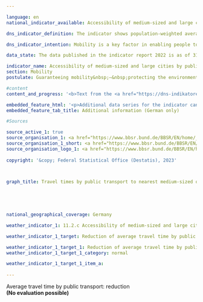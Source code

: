 ```yaml
---

language: en    
national_indicator_available: Accessibility of medium-sized and large cities by public transport    

dns_indicator_definition: The indicator shows population-weighted average travel times to the nearest medium-sized or large city by public transport.    

dns_indicator_intention: Mobility is a key factor in enabling people to participate in society. Accordingly, urban development and transport should be designed to provide good mobility services and suitable connections to medium-sized or major cities for the entire population. Therefore, the goal of the Federal Government is to shorten the average amount of time it takes people to travel to their nearest medium-sized or major city by public transport.    

data_state: The data published in the indicator report 2022 is as of 31 October 2022. The data shown on this platform is updated regularly, so that more current data may be available online than published in the <a href="https://dns-indikatoren.de/en/publications_reports/">indicator report 2022</a>.    

indicator_name: Accessibility of medium-sized and large cities by public transport    
section: Mobility    
postulate: Guaranteeing mobility&nbsp;–&nbsp;protecting the environment    

#content     
content_and_progress: '<b>Text from the <a href="https://dns-indikatoren.de/en/publications_reports/">Indicator Report 2022&nbsp;</a></b><br><br>The indicator is computed by the Federal Institute for Research on Building, Urban Affairs and Spatial Development. Public means of transport are defined as transport services that anyone can use on payment of the relevant fees. Flexible forms of operation, such as on-call buses that operate on demand without fixed stopping points and timetables, are not taken into account.<br><br>Comparing the indicator values for 2012&nbsp;and 2020&nbsp;shows that the population-weighted average travel time to the nearest medium-sized or major city fell from 23.5&nbsp;to 20.6&nbsp;minutes during that period. This equates to a reduction of 12.3&nbsp;%.<br><br>However, the number of medium-sized and major cities grew from 1,010&nbsp;in 2012&nbsp;to 1,112&nbsp;in 2020. Much of this growth can be traced to the designation of additional urban centres as medium-sized cities in Bavaria. It is beyond the purview of this report to assess whether that change of status reflects an actual improvement in the provision available in those cities. Nonetheless, the increase in medium-sized and major cities notably helped reduce the average travel time required to reach one. If the average travel time for each reporting year is calculated on the basis of only those intermediate and major cities which existed in 2012, it is found to have decreased from 23.5&nbsp;minutes in 2012&nbsp;to 21.3&nbsp;minutes in 2020. This equates to a reduction in travel time of only 9.4&nbsp;% in relation to 2012.<br><br>The data for these calculations were taken from the timetables of Deutsche Bahn, various networks and numerous other transport providers. With the help of the timetable data, the travel times to the nearest intermediate or major city during peak morning traffic times were determined for about 260,000&nbsp;stops. This period is defined differently across the reporting years. Whereas connections with arrival times between 6&nbsp;<abbr title="Before noon (ante meridiem)" tabindex="0">a.m.</abbr> and 9&nbsp;<abbr title="Before noon (ante meridiem)" tabindex="0">a.m.</abbr> were taken into account in 2012, the figures for 2016&nbsp;and 2018&nbsp;refer to connections with arrival times between 8&nbsp;<abbr title="Before noon (ante meridiem)" tabindex="0">a.m.</abbr> and 12&nbsp;noon. For 2020, the arrival time was expanded to a period from 6&nbsp;<abbr title="Before noon (ante meridiem)" tabindex="0">a.m.</abbr> to 12&nbsp;noon.<br><br>Not least because not all local transport schedules had been fully incorporated into the database used, the values for the different reporting years cannot be compared without caveats. Moreover, the indicator provides information about the scheduled travel time to the next centre and does not account for delays or cancellations in its calculations. Therefore, the frequency of transport services to the nearest intermediate or major city is ignored, as is travel time to and from the stopping point. Furthermore, this indicator is based on timetable data&nbsp;–&nbsp;which means that delays or even cancellations are not taken into account.<br><br>The classification of an urban centre as a medium-size or large city is determined according to the availability of goods, services and infrastructure that are not available in the surrounding regional towns. These include, among other things, specialist medical practices, hospitals, cultural facilities as well as secondary schools and institutions of higher education. In each intermediate or large city, especially in large cities, only one location in the city centre was designated as the destination. The destination stops were selected within a radius of one kilometre around that destination point, and the quickest connection from each departure stop to that point was sought. A population-weighted average value of the travel time for Germany was then determined with the help of small-scale population data from the Federal Statistical Office.'    

embedded_feature_html: '<p>Additional data series for the indicator can be found <a href="https://dnsTestEnvironment.github.io/dns-indicators/public/AddInfos/de/11_2_c.pdf" target="_blank" >here</a>.</p><br><small>Note: You can display the PDF document directly in your browser or download the PDF document and open it with a PDF reader of your choice. We will be happy to advise you.</small>'
embedded_feature_tab_title: Additional information (German only)    

#Sources    

source_active_1: true
source_organisation_1: <a href="https://www.bbsr.bund.de/BBSR/EN/home/_node.html" target="_blank" onclick="return confirm_alert('', 'En')">Federal Institute for Research on Building, Urban Affairs and Spatial Development</a>
source_organisation_1_short: <a href="https://www.bbsr.bund.de/BBSR/EN/home/_node.html" target="_blank" onclick="return confirm_alert('', 'En')">Federal Institute for Research on Building, Urban Affairs and Spatial Development</a>
source_organisation_logo_1: <a href="https://www.bbsr.bund.de/BBSR/EN/home/_node.html" target="_blank" onclick="return confirm_alert('', 'En')"><img src="www.dnsTestEnvironment.github.io/dns-indicators/public/OrgImgEn/bbsr.png" alt="Federal Institute for Research on Building, Urban Affairs and Spatial Development" title=" Click here to visit the homepage of the organizationFederal Institute for Research on Building, Urban Affairs and Spatial Development" style="height:60px; width:148px; border:transparent"/></a>
    
copyright: '&copy; Federal Statistical Office (Destatis), 2023'    

    

graph_title: Travel times by public transport to nearest medium-sized or major city    

    

        

national_geographical_coverage: Germany    

weather_indicator_1: 11.2.c Accessibility of medium-sized and large cities by public transport

weather_indicator_1_target: Reduction of average travel time by public transport

weather_indicator_1_target_1: Reduction of average travel time by public transport
weather_indicator_1_target_1_category: normal

weather_indicator_1_target_1_item_a:    
    
---
```



<div>
  <div class="my-header">
    <label class="default">Average travel time by public transport: reduction
    </label>
  </div>
</div>
<div class="my-header-note">
  <label class="default"><b>(No evaluation possible)
  </b></label>
</div>